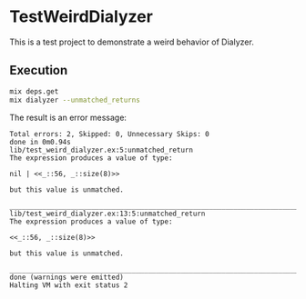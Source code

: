 # TestWeirdDialyzer

This is a test project to demonstrate a weird behavior of Dialyzer.

## Execution

```bash
mix deps.get
mix dialyzer --unmatched_returns
```

The result is an error message:

```
Total errors: 2, Skipped: 0, Unnecessary Skips: 0
done in 0m0.94s
lib/test_weird_dialyzer.ex:5:unmatched_return
The expression produces a value of type:

nil | <<_::56, _::size(8)>>

but this value is unmatched.

________________________________________________________________________________
lib/test_weird_dialyzer.ex:13:5:unmatched_return
The expression produces a value of type:

<<_::56, _::size(8)>>

but this value is unmatched.

________________________________________________________________________________
done (warnings were emitted)
Halting VM with exit status 2
```
